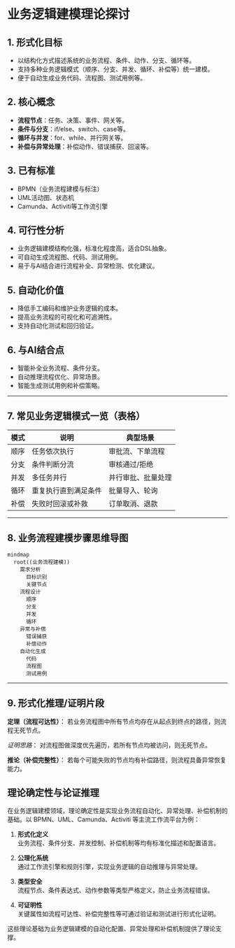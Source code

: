 # 业务逻辑建模理论探讨

## 1. 形式化目标

- 以结构化方式描述系统的业务流程、条件、动作、分支、循环等。
- 支持多种业务逻辑模式（顺序、分支、并发、循环、补偿等）统一建模。
- 便于自动生成业务代码、流程图、测试用例等。

## 2. 核心概念

- **流程节点**：任务、决策、事件、网关等。
- **条件与分支**：if/else、switch、case等。
- **循环与并发**：for、while、并行网关等。
- **补偿与异常处理**：补偿动作、错误捕获、回滚等。

## 3. 已有标准

- BPMN（业务流程建模与标注）
- UML活动图、状态机
- Camunda、Activiti等工作流引擎

## 4. 可行性分析

- 业务逻辑建模结构化强，标准化程度高，适合DSL抽象。
- 可自动生成流程图、代码、测试用例。
- 易于与AI结合进行流程补全、异常检测、优化建议。

## 5. 自动化价值

- 降低手工编码和维护业务逻辑的成本。
- 提高业务流程的可视化和可追溯性。
- 支持自动化测试和回归验证。

## 6. 与AI结合点

- 智能补全业务流程、条件分支。
- 自动推理流程优化、异常场景。
- 智能生成测试用例和补偿策略。

---

## 7. 常见业务逻辑模式一览（表格）

| 模式         | 说明                 | 典型场景           |
|--------------|----------------------|--------------------|
| 顺序         | 任务依次执行         | 审批流、下单流程   |
| 分支         | 条件判断分流         | 审核通过/拒绝     |
| 并发         | 多任务并行           | 并行审批、批量处理 |
| 循环         | 重复执行直到满足条件 | 批量导入、轮询     |
| 补偿         | 失败时回滚或补救     | 订单取消、退款     |

---

## 8. 业务流程建模步骤思维导图

```mermaid
mindmap
  root((业务流程建模))
    需求分析
      目标识别
      关键节点
    流程设计
      顺序
      分支
      并发
      循环
    异常与补偿
      错误捕获
      补偿动作
    自动化生成
      代码
      流程图
      测试用例
```

---

## 9. 形式化推理/证明片段

**定理（流程可达性）**：
若业务流程图中所有节点均存在从起点到终点的路径，则流程无死节点。

*证明思路*：
对流程图做深度优先遍历，若所有节点均被访问，则无死节点。

**推论（补偿完整性）**：
若每个可能失败的节点均有补偿路径，则流程具备异常恢复能力。

## 理论确定性与论证推理

在业务逻辑建模领域，理论确定性是实现业务流程自动化、异常处理、补偿机制的基础。以 BPMN、UML、Camunda、Activiti 等主流工作流平台为例：

1. **形式化定义**  
   业务流程、条件分支、并发控制、补偿机制等均有标准化描述和配置语言。

2. **公理化系统**  
   通过工作流引擎和规则引擎，实现业务逻辑的自动推理与异常处理。

3. **类型安全**  
   流程节点、条件表达式、动作参数等类型严格定义，防止业务流程错误。

4. **可证明性**  
   关键属性如流程可达性、补偿完整性等可通过验证和测试进行形式化证明。

这些理论基础为业务逻辑建模的自动化配置、异常处理和补偿机制提供了理论支撑。
